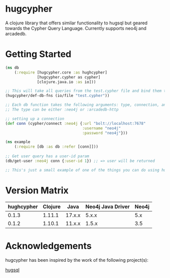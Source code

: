 # hugcypher
A clojure library that offers similar functionality to hugsql but geared towards the Cypher Query Language. Currently supports neo4j and arcadedb.

# Getting Started
```clojure
(ns db
    (:require [hugcypher.core :as hughcypher]
              [hugcypher.cypher as cypher]
              [clojure.java.io :as io]))

;; This will take all queries from the test.cypher file and bind them to the current ns
(hugcypher/def-db-fns (io/file "test.cypher"))

;; Each db function takes the following arguments: type, connection, and the params map
;; The type can be either :neo4j or :arcadedb-http

;; setting up a connection
(def conn (cypher/connect :neo4j {:url "bolt://localhost:7678"
                                  :username "neo4j"
                                  :password "neo4j"}))
```

```clojure
(ns example
    (:require [db :as db :refer [conn]]))                                  
                                  
;; Get user query has a user-id param
(db/get-user :neo4j conn {:user-id 1}) ;; => user will be returned

;; This's just a small example of one of the things you can do using hugcypher
```

# Version Matrix
| hughcypher | Clojure | Java   | Neo4j Java Driver | Neo4j |
|------------|---------|--------|-------------------|-------|
| 0.1.3      | 1.11.1  | 17.x.x | 5.x.x             | 5.x   |
| 0.1.2      | 1.10.1  | 11.x.x | 1.5.x             | 3.5   |

# Acknowledgements
hugcypher has been inspired by the work of the following project(s):

[hugsql](https://github.com/layerware/hugsql)
